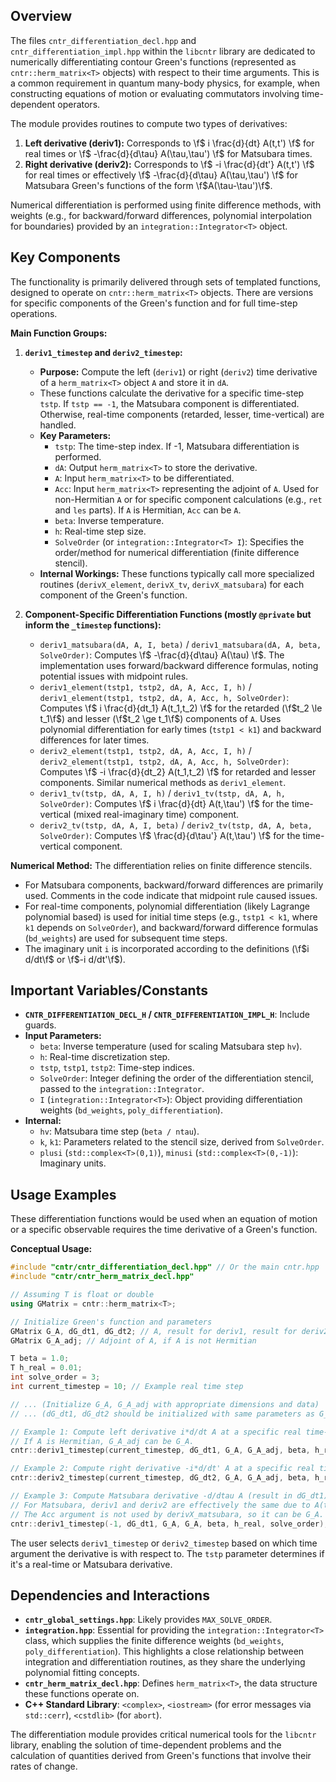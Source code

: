 ## Overview

The files `cntr_differentiation_decl.hpp` and `cntr_differentiation_impl.hpp` within the `libcntr` library are dedicated to numerically differentiating contour Green's functions (represented as `cntr::herm_matrix<T>` objects) with respect to their time arguments. This is a common requirement in quantum many-body physics, for example, when constructing equations of motion or evaluating commutators involving time-dependent operators.

The module provides routines to compute two types of derivatives:
1.  **Left derivative (deriv1):** Corresponds to \f$ i \frac{d}{dt} A(t,t') \f$ for real times or \f$ -\frac{d}{d\tau} A(\tau,\tau') \f$ for Matsubara times.
2.  **Right derivative (deriv2):** Corresponds to \f$ -i \frac{d}{dt'} A(t,t') \f$ for real times or effectively \f$ -\frac{d}{d\tau} A(\tau,\tau') \f$ for Matsubara Green's functions of the form \f$A(\tau-\tau')\f$.

Numerical differentiation is performed using finite difference methods, with weights (e.g., for backward/forward differences, polynomial interpolation for boundaries) provided by an `integration::Integrator<T>` object.

## Key Components

The functionality is primarily delivered through sets of templated functions, designed to operate on `cntr::herm_matrix<T>` objects. There are versions for specific components of the Green's function and for full time-step operations.

**Main Function Groups:**

1.  **`deriv1_timestep` and `deriv2_timestep`:**
    *   **Purpose:** Compute the left (`deriv1`) or right (`deriv2`) time derivative of a `herm_matrix<T>` object `A` and store it in `dA`.
    *   These functions calculate the derivative for a specific time-step `tstp`. If `tstp == -1`, the Matsubara component is differentiated. Otherwise, real-time components (retarded, lesser, time-vertical) are handled.
    *   **Key Parameters:**
        *   `tstp`: The time-step index. If -1, Matsubara differentiation is performed.
        *   `dA`: Output `herm_matrix<T>` to store the derivative.
        *   `A`: Input `herm_matrix<T>` to be differentiated.
        *   `Acc`: Input `herm_matrix<T>` representing the adjoint of `A`. Used for non-Hermitian `A` or for specific component calculations (e.g., `ret` and `les` parts). If `A` is Hermitian, `Acc` can be `A`.
        *   `beta`: Inverse temperature.
        *   `h`: Real-time step size.
        *   `SolveOrder` (or `integration::Integrator<T> I`): Specifies the order/method for numerical differentiation (finite difference stencil).
    *   **Internal Workings:** These functions typically call more specialized routines (`derivX_element`, `derivX_tv`, `derivX_matsubara`) for each component of the Green's function.

2.  **Component-Specific Differentiation Functions (mostly `@private` but inform the `_timestep` functions):**
    *   `deriv1_matsubara(dA, A, I, beta)` / `deriv1_matsubara(dA, A, beta, SolveOrder)`:
        Computes \f$ -\frac{d}{d\tau} A(\tau) \f$. The implementation uses forward/backward difference formulas, noting potential issues with midpoint rules.
    *   `deriv1_element(tstp1, tstp2, dA, A, Acc, I, h)` / `deriv1_element(tstp1, tstp2, dA, A, Acc, h, SolveOrder)`:
        Computes \f$ i \frac{d}{dt_1} A(t_1,t_2) \f$ for the retarded (\f$t_2 \le t_1\f$) and lesser (\f$t_2 \ge t_1\f$) components of `A`. Uses polynomial differentiation for early times (`tstp1 < k1`) and backward differences for later times.
    *   `deriv2_element(tstp1, tstp2, dA, A, Acc, I, h)` / `deriv2_element(tstp1, tstp2, dA, A, Acc, h, SolveOrder)`:
        Computes \f$ -i \frac{d}{dt_2} A(t_1,t_2) \f$ for retarded and lesser components. Similar numerical methods as `deriv1_element`.
    *   `deriv1_tv(tstp, dA, A, I, h)` / `deriv1_tv(tstp, dA, A, h, SolveOrder)`:
        Computes \f$ i \frac{d}{dt} A(t,\tau') \f$ for the time-vertical (mixed real-imaginary time) component.
    *   `deriv2_tv(tstp, dA, A, I, beta)` / `deriv2_tv(tstp, dA, A, beta, SolveOrder)`:
        Computes \f$ \frac{d}{d\tau'} A(t,\tau') \f$ for the time-vertical component.

**Numerical Method:**
The differentiation relies on finite difference stencils.
-   For Matsubara components, backward/forward differences are primarily used. Comments in the code indicate that midpoint rule caused issues.
-   For real-time components, polynomial differentiation (likely Lagrange polynomial based) is used for initial time steps (e.g., `tstp1 < k1`, where `k1` depends on `SolveOrder`), and backward/forward difference formulas (`bd_weights`) are used for subsequent time steps.
-   The imaginary unit `i` is incorporated according to the definitions (\f$i d/dt\f$ or \f$-i d/dt'\f$).

## Important Variables/Constants

-   **`CNTR_DIFFERENTIATION_DECL_H` / `CNTR_DIFFERENTIATION_IMPL_H`**: Include guards.
-   **Input Parameters:**
    *   `beta`: Inverse temperature (used for scaling Matsubara step `hv`).
    *   `h`: Real-time discretization step.
    *   `tstp`, `tstp1`, `tstp2`: Time-step indices.
    *   `SolveOrder`: Integer defining the order of the differentiation stencil, passed to the `integration::Integrator`.
    *   `I` (`integration::Integrator<T>`): Object providing differentiation weights (`bd_weights`, `poly_differentiation`).
-   **Internal:**
    *   `hv`: Matsubara time step (`beta / ntau`).
    *   `k`, `k1`: Parameters related to the stencil size, derived from `SolveOrder`.
    *   `plusi` (`std::complex<T>(0,1)`), `minusi` (`std::complex<T>(0,-1)`): Imaginary units.

## Usage Examples

These differentiation functions would be used when an equation of motion or a specific observable requires the time derivative of a Green's function.

**Conceptual Usage:**

```cpp
#include "cntr/cntr_differentiation_decl.hpp" // Or the main cntr.hpp
#include "cntr/cntr_herm_matrix_decl.hpp"

// Assuming T is float or double
using GMatrix = cntr::herm_matrix<T>;

// Initialize Green's function and parameters
GMatrix G_A, dG_dt1, dG_dt2; // A, result for deriv1, result for deriv2
GMatrix G_A_adj; // Adjoint of A, if A is not Hermitian

T beta = 1.0;
T h_real = 0.01;
int solve_order = 3;
int current_timestep = 10; // Example real time step

// ... (Initialize G_A, G_A_adj with appropriate dimensions and data)
// ... (dG_dt1, dG_dt2 should be initialized with same parameters as G_A)

// Example 1: Compute left derivative i*d/dt A at a specific real time-step
// If A is Hermitian, G_A_adj can be G_A.
cntr::deriv1_timestep(current_timestep, dG_dt1, G_A, G_A_adj, beta, h_real, solve_order);

// Example 2: Compute right derivative -i*d/dt' A at a specific real time-step
cntr::deriv2_timestep(current_timestep, dG_dt2, G_A, G_A_adj, beta, h_real, solve_order);

// Example 3: Compute Matsubara derivative -d/dtau A (result in dG_dt1)
// For Matsubara, deriv1 and deriv2 are effectively the same due to A(tau-tau')
// The Acc argument is not used by derivX_matsubara, so it can be G_A.
cntr::deriv1_timestep(-1, dG_dt1, G_A, G_A, beta, h_real, solve_order);
```

The user selects `deriv1_timestep` or `deriv2_timestep` based on which time argument the derivative is with respect to. The `tstp` parameter determines if it's a real-time or Matsubara derivative.

## Dependencies and Interactions

-   **`cntr_global_settings.hpp`**: Likely provides `MAX_SOLVE_ORDER`.
-   **`integration.hpp`**: Essential for providing the `integration::Integrator<T>` class, which supplies the finite difference weights (`bd_weights`, `poly_differentiation`). This highlights a close relationship between integration and differentiation routines, as they share the underlying polynomial fitting concepts.
-   **`cntr_herm_matrix_decl.hpp`**: Defines `herm_matrix<T>`, the data structure these functions operate on.
-   **C++ Standard Library**: `<complex>`, `<iostream>` (for error messages via `std::cerr`), `<cstdlib>` (for `abort`).

The differentiation module provides critical numerical tools for the `libcntr` library, enabling the solution of time-dependent problems and the calculation of quantities derived from Green's functions that involve their rates of change.
